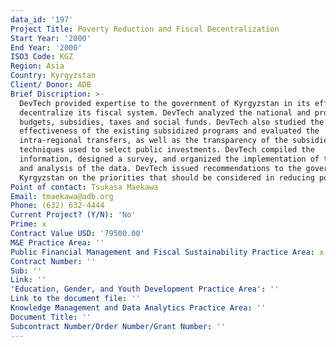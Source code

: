 ```yaml
---
data_id: '197'
Project Title: Poverty Reduction and Fiscal Decentralization
Start Year: '2000'
End Year: '2000'
ISO3 Code: KGZ
Region: Asia
Country: Kyrgyzstan
Client/ Donor: ADB
Brief Discription: >-
  DevTech provided expertise to the government of Kyrgyzstan in its effort to
  decentralize its fiscal system. DevTech analyzed the national and provincial
  budgets, subsidies, taxes and social funds. DevTech also studied the
  effectiveness of the existing subsidized programs and evaluated the
  intra-regional transfers, as well as the transparency of the subsidies and the
  techniques used to select public investments. DevTech compiled the
  information, designed a survey, and organized the implementation of the survey
  and analysis of the data. DevTech issued recommendations to the government of
  Kyrgyzstan on the priorities that should be considered in reducing poverty.
Point of contact: Tsukasa Maekawa
Email: tmaekawa@adb.org
Phone: (632) 632-4444
Current Project? (Y/N): 'No'
Prime: x
Contract Value USD: '79500.00'
M&E Practice Area: ''
Public Financial Management and Fiscal Sustainability Practice Area: x
Contract Number: ''
Sub: ''
Link: ''
'Education, Gender, and Youth Development Practice Area': ''
Link to the document file: ''
Knowledge Management and Data Analytics Practice Area: ''
Document Title: ''
Subcontract Number/Order Number/Grant Number: ''
---
```

